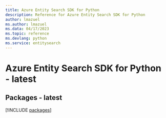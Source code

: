 ```yaml
---
title: Azure Entity Search SDK for Python
description: Reference for Azure Entity Search SDK for Python
author: lmazuel
ms.author: lmazuel
ms.data: 04/17/2023
ms.topic: reference
ms.devlang: python
ms.service: entitysearch
---
```

# Azure Entity Search SDK for Python - latest
## Packages - latest
[!INCLUDE [packages](entity-search-index.md)]